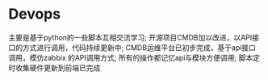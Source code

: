 # Devops
主要是基于python的一些脚本互相交流学习;
开源项目CMDB加以改进，以API接口的方式进行调用，代码持续更新中;
CMDB运维平台已初步完成，基于api接口调用，模仿zabbix 的API调用方式;
所有的操作都记忆api与模块方便调用;
脚本定时收集硬件更新到前端已完成

